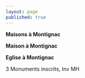 ```yaml
---
layout: page
published: true
---
```


**Maisons à Montignac**

**Maison à Montignac**

**Eglise à Montignac**

3 Monuments inscrits, Inv MH